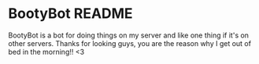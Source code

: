 # BootyBot README
BootyBot is a bot for doing things on my server and like one thing if it's on other servers. 
Thanks for looking guys, you are the reason why I get out of bed in the morning!! <3
